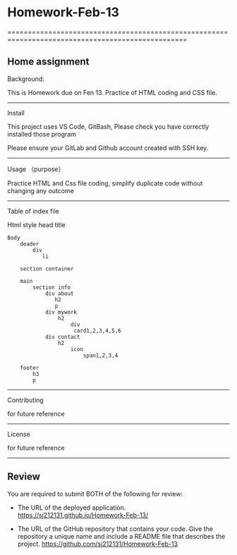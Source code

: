 # Homework-Feb-13
==================================================================================================


Home assignment 
--------------------------------------------------------------------------------------------------
Background:

This is Homework due on Fen 13. Practice of HTML coding and CSS file.

--------------------------------------------------------------------------------------------------
Install

This project uses VS Code, GitBash, Please check you have correctly installed those program 

Please ensure your GitLab and Github account created with SSH key.

--------------------------------------------------------------------------------------------------
Usage （purpose）

Practice HTML and Css file coding, simplify duplicate code without changing any outcome

--------------------------------------------------------------------------------------------------

Table of index file

Html style 
    head
        title

    Body
        deader
            div
               li

        section container

        main
            section info
                div about
                   h2
                   p
                div mywork
                    h2
                        div
                         card1,2,3,4,5,6
                div contact
                    h2
                        icon
                            span1,2,3,4
        
        footer
            h3
            p


--------------------------------------------------------------------------------------------------
Contributing 

for future reference 

--------------------------------------------------------------------------------------------------
License 

for future reference 

--------------------------------------------------------------------------------------------------

## Review

You are required to submit BOTH of the following for review:

* The URL of the deployed application.
        https://sj212131.github.io/Homework-Feb-13/
        
* The URL of the GitHub repository that contains your code. Give the repository a unique name and include a README file that describes the project.
        https://github.com/sj212131/Homework-Feb-13